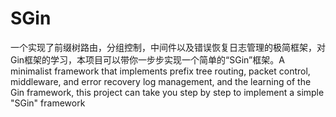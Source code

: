 # SGin
一个实现了前缀树路由，分组控制，中间件以及错误恢复日志管理的极简框架，对Gin框架的学习，本项目可以带你一步步实现一个简单的“SGin”框架。A minimalist framework that implements prefix tree routing, packet control, middleware, and error recovery log management, and the learning of the Gin framework, this project can take you step by step to implement a simple "SGin" framework
